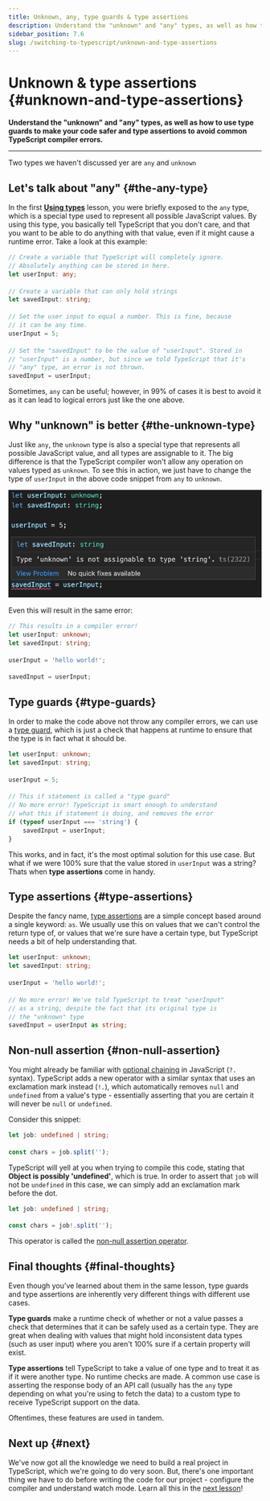 ```yaml
---
title: Unknown, any, type guards & type assertions
description: Understand the "unknown" and "any" types, as well as how to use type guards to make your code safer and type assertions to avoid common TypeScript compiler errors.
sidebar_position: 7.6
slug: /switching-to-typescript/unknown-and-type-assertions
---
```


# Unknown & type assertions {#unknown-and-type-assertions}

**Understand the "unknown" and "any" types, as well as how to use type guards to make your code safer and type assertions to avoid common TypeScript compiler errors.**

---

Two types we haven't discussed yer are `any` and `unknown`

## Let's talk about "any" {#the-any-type}

In the first [**Using types**](./using_types.md) lesson, you were briefly exposed to the `any` type, which is a special type used to represent all possible JavaScript values. By using this type, you basically tell TypeScript that you don't care, and that you want to be able to do anything with that value, even if it might cause a runtime error. Take a look at this example:

<!-- eslint-disable -->
```typescript
// Create a variable that TypeScript will completely ignore.
// Absolutely anything can be stored in here.
let userInput: any;

// Create a variable that can only hold strings
let savedInput: string;

// Set the user input to equal a number. This is fine, because
// it can be any time.
userInput = 5;

// Set the "savedInput" to be the value of "userInput". Stored in
// "userInput" is a number, but since we told TypeScript that it's
// "any" type, an error is not thrown.
savedInput = userInput;
```

Sometimes, `any` can be useful; however, in 99% of cases it is best to avoid it as it can lead to logical errors just like the one above.

## Why "unknown" is better {#the-unknown-type}

Just like `any`, the `unknown` type is also a special type that represents all possible JavaScript value, and all types are assignable to it. The big difference is that the TypeScript compiler won't allow any operation on values typed as `unknown`. To see this in action, we just have to change the type of `userInput` in the above code snippet from `any` to `unknown`.

![Replacing "any" with "unknown" from the above snippet](./images/replace-with-unknown.png)

Even this will result in the same error:

<!-- eslint-disable -->
```typescript
// This results in a compiler error!
let userInput: unknown;
let savedInput: string;

userInput = 'hello world!';

savedInput = userInput;
```

## Type guards {#type-guards}

In order to make the code above not throw any compiler errors, we can use a [type guard](https://www.typescriptlang.org/docs/handbook/advanced-types.html), which is just a check that happens at runtime to ensure that the type is in fact what it should be.

<!-- eslint-disable -->
```typescript
let userInput: unknown;
let savedInput: string;

userInput = 5;

// This if statement is called a "type guard"
// No more error! TypeScript is smart enough to understand
// what this if statement is doing, and removes the error
if (typeof userInput === 'string') {
    savedInput = userInput;
}
```

This works, and in fact, it's the most optimal solution for this use case. But what if we were 100% sure that the value stored in `userInput` was a string? Thats when **type assertions** come in handy.

## Type assertions {#type-assertions}

Despite the fancy name, [type assertions](https://www.typescriptlang.org/docs/handbook/2/everyday-types.html#type-assertions) are a simple concept based around a single keyword: `as`. We usually use this on values that we can't control the return type of, or values that we're sure have a certain type, but TypeScript needs a bit of help understanding that.

<!-- eslint-disable -->
```typescript
let userInput: unknown;
let savedInput: string;

userInput = 'hello world!';

// No more error! We've told TypeScript to treat "userInput"
// as a string, despite the fact that its original type is
// the "unknown" type
savedInput = userInput as string;
```

## Non-null assertion {#non-null-assertion}

You might already be familiar with [optional chaining](https://developer.mozilla.org/en-US/docs/Web/JavaScript/Reference/Operators/Optional_chaining) in JavaScript (`?.` syntax). TypeScript adds a new operator with a similar syntax that uses an exclamation mark instead (`!.`), which automatically removes `null` and `undefined` from a value's type - essentially asserting that you are certain it will never be `null` or `undefined`.

Consider this snippet:

```typescript
let job: undefined | string;

const chars = job.split('');
```

TypeScript will yell at you when trying to compile this code, stating that **Object is possibly 'undefined'**, which is true. In order to assert that `job` will not be `undefined` in this case, we can simply add an exclamation mark before the dot.

```typescript
let job: undefined | string;

const chars = job!.split('');
```

This operator is called the [non-null assertion operator](https://www.typescriptlang.org/docs/handbook/2/everyday-types.html#non-null-assertion-operator-postfix-).

## Final thoughts {#final-thoughts}

Even though you've learned about them in the same lesson, type guards and type assertions are inherently very different things with different use cases.

**Type guards** make a runtime check of whether or not a value passes a check that determines that it can be safely used as a certain type. They are great when dealing with values that might hold inconsistent data types (such as user input) where you aren't 100% sure if a certain property will exist.

**Type assertions** tell TypeScript to take a value of one type and to treat it as if it were another type. No runtime checks are made. A common use case is asserting the response body of an API call (usually has the `any` type depending on what you're using to fetch the data) to a custom type to receive TypeScript support on the data.

Oftentimes, these features are used in tandem.

## Next up {#next}

We've now got all the knowledge we need to build a real project in TypeScript, which we're going to do very soon. But, there's one important thing we have to do before writing the code for our project - configure the compiler and understand watch mode. Learn all this in the [next lesson](./watch_mode_and_tsconfig.md)!
